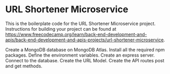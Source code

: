 # URL Shortener Microservice

This is the boilerplate code for the URL Shortener Microservice project. Instructions for building your project can be found at https://www.freecodecamp.org/learn/back-end-development-and-apis/back-end-development-and-apis-projects/url-shortener-microservice.

Create a MongoDB database on MongoDB Atlas.
Install all the required npm packages.
Define the environment variables.
Create an express server.
Connect to the database.
Create the URL Model.
Create the API routes post and get methods.

